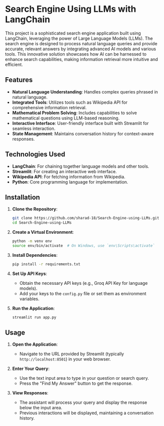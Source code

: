 # Search Engine Using LLMs with LangChain

This project is a sophisticated search engine application built using LangChain, leveraging the power of Large Language Models (LLMs). The search engine is designed to process natural language queries and provide accurate, relevant answers by integrating advanced AI models and various tools. This innovative solution showcases how AI can be harnessed to enhance search capabilities, making information retrieval more intuitive and efficient.

## Features

- **Natural Language Understanding**: Handles complex queries phrased in natural language.
- **Integrated Tools**: Utilizes tools such as Wikipedia API for comprehensive information retrieval.
- **Mathematical Problem Solving**: Includes capabilities to solve mathematical questions using LLM-based reasoning.
- **Interactive Interface**: User-friendly interface built with Streamlit for seamless interaction.
- **State Management**: Maintains conversation history for context-aware responses.

## Technologies Used

- **LangChain**: For chaining together language models and other tools.
- **Streamlit**: For creating an interactive web interface.
- **Wikipedia API**: For fetching information from Wikipedia.
- **Python**: Core programming language for implementation.

## Installation

1. **Clone the Repository**:
    ```bash
    git clone https://github.com/sharad-18/Search-Engine-using-LLMs.git
    cd Search-Engine-using-LLMs
    ```

2. **Create a Virtual Environment**:
    ```bash
    python -m venv env
    source env/bin/activate  # On Windows, use `env\Scripts\activate`
    ```

3. **Install Dependencies**:
    ```bash
    pip install -r requirements.txt
    ```

4. **Set Up API Keys**:
    - Obtain the necessary API keys (e.g., Groq API Key for language models).
    - Add your keys to the `config.py` file or set them as environment variables.

5. **Run the Application**:
    ```bash
    streamlit run app.py
    ```

## Usage

1. **Open the Application**:
   - Navigate to the URL provided by Streamlit (typically `http://localhost:8501`) in your web browser.

2. **Enter Your Query**:
   - Use the text input area to type in your question or search query.
   - Press the "Find My Answer" button to get the response.

3. **View Responses**:
   - The assistant will process your query and display the response below the input area.
   - Previous interactions will be displayed, maintaining a conversation history.


